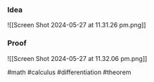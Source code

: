### Idea
![[Screen Shot 2024-05-27 at 11.31.26 pm.png]]
### Proof

![[Screen Shot 2024-05-27 at 11.32.06 pm.png]]

#math #calculus #differentiation #theorem 



